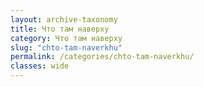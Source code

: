 ```yaml
---
layout: archive-taxonomy
title: Что там наверху
category: Что там наверху
slug: "chto-tam-naverkhu"
permalink: /categories/chto-tam-naverkhu/
classes: wide
---
```

